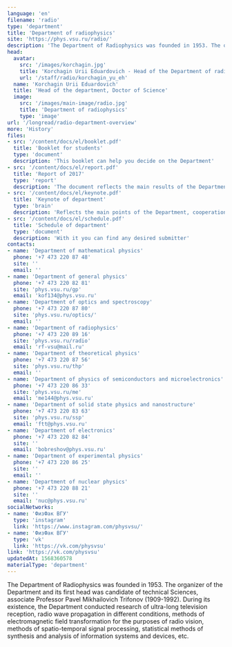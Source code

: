 ```yaml
---
language: 'en'
filename: 'radio'
type: 'department'
title: 'Department of radiophysics'
site: 'https://phys.vsu.ru/radio/'
description: 'The Department of Radiophysics was founded in 1953. The organizer of the Department and its first head was candidate of technical Sciences, associate Professor Pavel Mikhailovich Trifonov (1909-1992). During its existence, the Department conducted research of ultra-long television reception, radio wave propagation in different conditions, methods of electromagnetic field transformation for the purposes of radio vision, methods of spatio-temporal signal processing, statistical methods of synthesis and analysis of information systems and devices, etc.'
head:
  avatar:
    src: '/images/korchagin.jpg'
    title: 'Korchagin Urii Eduardovich - Head of the Department of radiophysics'
    url: '/staff/radio/korchagin_yu_eh'
  name: 'Korchagin Urii Eduardovich'
  title: 'Head of the department, Doctor of Science'
  image:
    src: '/images/main-image/radio.jpg'
    title: 'Department of radiophysics'
    type: 'image'
url: '/longread/radio-department-overview'
more: 'History'
files:
- src: '/content/docs/el/booklet.pdf'
  title: 'Booklet for students'
  type: 'document'
  description: 'This booklet can help you decide on the Department'
- src: '/content/docs/el/report.pdf'
  title: 'Report of 2017'
  type: 'report'
  description: 'The document reflects the main results of the Department'
- src: '/content/docs/el/keynote.pdf'
  title: 'Keynote of department'
  type: 'brain'
  description: 'Reflects the main points of the Department, cooperation and scientific achievements'
- src: '/content/docs/el/schedule.pdf'
  title: 'Schedule of department'
  type: 'document'
  description: 'With it you can find any desired submitter'
contacts:
- name: 'Department of mathematical physics'
  phone: '+7 473 220 87 48'
  site: ''
  email: ''
- name: 'Department of general physics'
  phone: '+7 473 220 82 81'
  site: 'phys.vsu.ru/gp'
  email: 'kof134@phys.vsu.ru'
- name: 'Department of optics and spectroscopy'
  phone: '+7 473 220 87 80'
  site: 'phys.vsu.ru/optics/'
  email: ''
- name: 'Department of radiophysics'
  phone: '+7 473 220 89 16'
  site: 'phys.vsu.ru/radio'
  email: 'rf-vsu@mail.ru'
- name: 'Department of theoretical physics'
  phone: '+7 473 220 87 56'
  site: 'phys.vsu.ru/thp'
  email: ''
- name: 'Department of physics of semiconductors and microelectronics'
  phone: '+7 473 220 86 33'
  site: 'phys.vsu.ru/me'
  email: 'me144@phys.vsu.ru'
- name: 'Department of solid state physics and nanostructure'
  phone: '+7 473 220 83 63'
  site: 'phys.vsu.ru/ssp'
  email: 'ftt@phys.vsu.ru'
- name: 'Department of electronics'
  phone: '+7 473 220 82 84'
  site: ''
  email: 'bobreshov@phys.vsu.ru'
- name: 'Department of experimental physics'
  phone: '+7 473 220 86 25'
  site: ''
  email: ''
- name: 'Department of nuclear physics'
  phone: '+7 473 220 88 21'
  site: ''
  email: 'nuc@phys.vsu.ru'
socialNetworks:
- name: 'ФизФак ВГУ'
  type: 'instagram'
  link: 'https://www.instagram.com/physvsu/'
- name: 'ФизФак ВГУ'
  type: 'vk'
  link: 'https://vk.com/physvsu'
link: 'https://vk.com/physvsu'
updatedAt: 1568360578
materialType: 'department'
---
```

The Department of Radiophysics was founded in 1953. The organizer of the Department and its first head was candidate of technical Sciences, associate Professor Pavel Mikhailovich Trifonov (1909-1992). During its existence, the Department conducted research of ultra-long television reception, radio wave propagation in different conditions, methods of electromagnetic field transformation for the purposes of radio vision, methods of spatio-temporal signal processing, statistical methods of synthesis and analysis of information systems and devices, etc.
